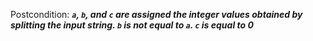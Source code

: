 Postcondition: ***`a`, `b`, and `c` are assigned the integer values obtained by splitting the input string. `b` is not equal to `a`. `c` is equal to 0***